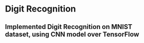 # Digit Recognition

## Implemented Digit Recognition on MNIST dataset, using CNN model over TensorFlow
